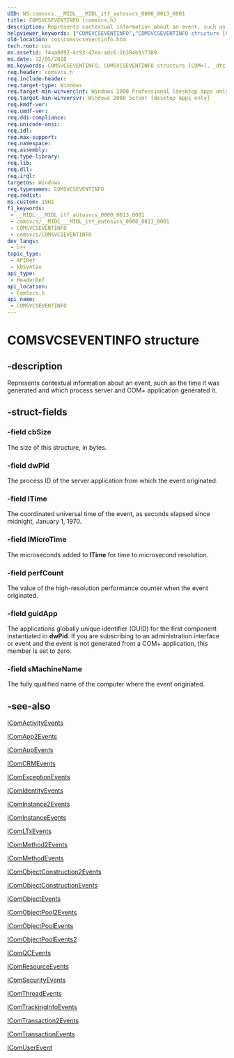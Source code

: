 ```yaml
---
UID: NS:comsvcs.__MIDL___MIDL_itf_autosvcs_0000_0013_0001
title: COMSVCSEVENTINFO (comsvcs.h)
description: Represents contextual information about an event, such as the time it was generated and which process server and COM+ application generated it.
helpviewer_keywords: ["COMSVCSEVENTINFO","COMSVCSEVENTINFO structure [COM+]","_dtc_Event_Structure","comsvcs/COMSVCSEVENTINFO","cos.comsvcseventinfo"]
old-location: cos\comsvcseventinfo.htm
tech.root: cos
ms.assetid: f4aa0892-4c93-42ea-adc6-1b304b917389
ms.date: 12/05/2018
ms.keywords: COMSVCSEVENTINFO, COMSVCSEVENTINFO structure [COM+], _dtc_Event_Structure, comsvcs/COMSVCSEVENTINFO, cos.comsvcseventinfo
req.header: comsvcs.h
req.include-header: 
req.target-type: Windows
req.target-min-winverclnt: Windows 2000 Professional [desktop apps only]
req.target-min-winversvr: Windows 2000 Server [desktop apps only]
req.kmdf-ver: 
req.umdf-ver: 
req.ddi-compliance: 
req.unicode-ansi: 
req.idl: 
req.max-support: 
req.namespace: 
req.assembly: 
req.type-library: 
req.lib: 
req.dll: 
req.irql: 
targetos: Windows
req.typenames: COMSVCSEVENTINFO
req.redist: 
ms.custom: 19H1
f1_keywords:
 - __MIDL___MIDL_itf_autosvcs_0000_0013_0001
 - comsvcs/__MIDL___MIDL_itf_autosvcs_0000_0013_0001
 - COMSVCSEVENTINFO
 - comsvcs/COMSVCSEVENTINFO
dev_langs:
 - c++
topic_type:
 - APIRef
 - kbSyntax
api_type:
 - HeaderDef
api_location:
 - ComSvcs.h
api_name:
 - COMSVCSEVENTINFO
---
```


# COMSVCSEVENTINFO structure


## -description

Represents contextual information about an event, such as the time it was generated and which process server and COM+ application generated it.

## -struct-fields

### -field cbSize

The size of this structure, in bytes.

### -field dwPid

The process ID of the server application from which the event originated.

### -field lTime

The coordinated universal time of the event, as seconds elapsed since midnight, January 1, 1970.

### -field lMicroTime

The microseconds added to <b>lTime</b> for time to microsecond resolution.

### -field perfCount

The value of the high-resolution performance counter when the event originated.

### -field guidApp

The applications globally unique identifier (GUID) for the first component instantiated in <b>dwPid</b>. If you are subscribing to an administration interface or event and the event is not generated from a COM+ application, this member is set to zero.

### -field sMachineName

The fully qualified name of the computer where the event originated.

## -see-also

<a href="https://docs.microsoft.com/windows/desktop/api/comsvcs/nn-comsvcs-icomactivityevents">IComActivityEvents</a>



<a href="https://docs.microsoft.com/windows/desktop/api/comsvcs/nn-comsvcs-icomapp2events">IComApp2Events</a>



<a href="https://docs.microsoft.com/windows/desktop/api/comsvcs/nn-comsvcs-icomappevents">IComAppEvents</a>



<a href="https://docs.microsoft.com/windows/desktop/api/comsvcs/nn-comsvcs-icomcrmevents">IComCRMEvents</a>



<a href="https://docs.microsoft.com/windows/desktop/api/comsvcs/nn-comsvcs-icomexceptionevents">IComExceptionEvents</a>



<a href="https://docs.microsoft.com/windows/desktop/api/comsvcs/nn-comsvcs-icomidentityevents">IComIdentityEvents</a>



<a href="https://docs.microsoft.com/windows/desktop/api/comsvcs/nn-comsvcs-icominstance2events">IComInstance2Events</a>



<a href="https://docs.microsoft.com/windows/desktop/api/comsvcs/nn-comsvcs-icominstanceevents">IComInstanceEvents</a>



<a href="https://docs.microsoft.com/windows/desktop/api/comsvcs/nn-comsvcs-icomltxevents">IComLTxEvents</a>



<a href="https://docs.microsoft.com/windows/desktop/api/comsvcs/nn-comsvcs-icommethod2events">IComMethod2Events</a>



<a href="https://docs.microsoft.com/windows/desktop/api/comsvcs/nn-comsvcs-icommethodevents">IComMethodEvents</a>



<a href="https://docs.microsoft.com/windows/desktop/api/comsvcs/nn-comsvcs-icomobjectconstruction2events">IComObjectConstruction2Events</a>



<a href="https://docs.microsoft.com/windows/desktop/api/comsvcs/nn-comsvcs-icomobjectconstructionevents">IComObjectConstructionEvents</a>



<a href="https://docs.microsoft.com/windows/desktop/api/comsvcs/nn-comsvcs-icomobjectevents">IComObjectEvents</a>



<a href="https://docs.microsoft.com/windows/desktop/api/comsvcs/nn-comsvcs-icomobjectpool2events">IComObjectPool2Events</a>



<a href="https://docs.microsoft.com/windows/desktop/api/comsvcs/nn-comsvcs-icomobjectpoolevents">IComObjectPoolEvents</a>



<a href="https://docs.microsoft.com/windows/desktop/api/comsvcs/nn-comsvcs-icomobjectpoolevents2">IComObjectPoolEvents2</a>



<a href="https://docs.microsoft.com/windows/desktop/api/comsvcs/nn-comsvcs-icomqcevents">IComQCEvents</a>



<a href="https://docs.microsoft.com/windows/desktop/api/comsvcs/nn-comsvcs-icomresourceevents">IComResourceEvents</a>



<a href="https://docs.microsoft.com/windows/desktop/api/comsvcs/nn-comsvcs-icomsecurityevents">IComSecurityEvents</a>



<a href="https://docs.microsoft.com/windows/desktop/api/comsvcs/nn-comsvcs-icomthreadevents">IComThreadEvents</a>



<a href="https://docs.microsoft.com/windows/desktop/api/comsvcs/nn-comsvcs-icomtrackinginfoevents">IComTrackingInfoEvents</a>



<a href="https://docs.microsoft.com/windows/desktop/api/comsvcs/nn-comsvcs-icomtransaction2events">IComTransaction2Events</a>



<a href="https://docs.microsoft.com/windows/desktop/api/comsvcs/nn-comsvcs-icomtransactionevents">IComTransactionEvents</a>



<a href="https://docs.microsoft.com/windows/desktop/api/comsvcs/nn-comsvcs-icomuserevent">IComUserEvent</a>


